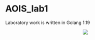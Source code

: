 # AOIS_lab1
<p>Laboratory work is written in Golang 1.19</p>
<div id="header" align="center">
  <img src="https://barrettjacksoncdn.azureedge.net/staging/carlist/items/Fullsize/Cars/238112/238112_Front_3-4_Web.jpg"/>
</div>


